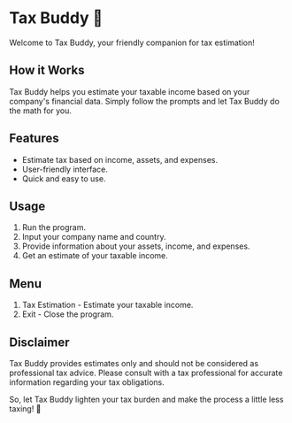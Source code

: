 # Tax Buddy 🌟

Welcome to Tax Buddy, your friendly companion for tax estimation!

## How it Works
Tax Buddy helps you estimate your taxable income based on your company's financial data. Simply follow the prompts and let Tax Buddy do the math for you.

## Features
- Estimate tax based on income, assets, and expenses.
- User-friendly interface.
- Quick and easy to use.

## Usage
1. Run the program.
2. Input your company name and country.
3. Provide information about your assets, income, and expenses.
4. Get an estimate of your taxable income.

## Menu
1. Tax Estimation - Estimate your taxable income.
2. Exit - Close the program.

## Disclaimer
Tax Buddy provides estimates only and should not be considered as professional tax advice. Please consult with a tax professional for accurate information regarding your tax obligations.

So, let Tax Buddy lighten your tax burden and make the process a little less taxing! 🚀
